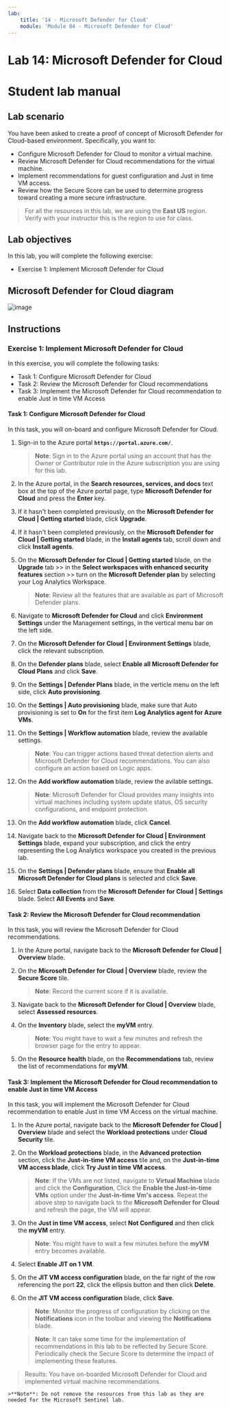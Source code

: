 ```yaml
---
lab:
    title: '14 - Microsoft Defender for Cloud'
    module: 'Module 04 - Microsoft Defender for Cloud'
---
```


# Lab 14: Microsoft Defender for Cloud
# Student lab manual

## Lab scenario

You have been asked to create a proof of concept of Microsoft Defender for Cloud-based environment. Specifically, you want to:

- Configure Microsoft Defender for Cloud to monitor a virtual machine.
- Review Microsoft Defender for Cloud recommendations for the virtual machine.
- Implement recommendations for guest configuration and Just in time VM access. 
- Review how the Secure Score can be used to determine progress toward creating a more secure infrastructure.

> For all the resources in this lab, we are using the **East US** region. Verify with your instructor this is the region to use for class. 

## Lab objectives

In this lab, you will complete the following exercise:

- Exercise 1: Implement Microsoft Defender for Cloud

## Microsoft Defender for Cloud diagram

![image](https://user-images.githubusercontent.com/91347931/157537800-94a64b6e-026c-41b2-970e-f8554ce1e0ab.png)

## Instructions

### Exercise 1: Implement Microsoft Defender for Cloud

In this exercise, you will complete the following tasks:

- Task 1: Configure Microsoft Defender for Cloud
- Task 2: Review the Microsoft Defender for Cloud recommendations
- Task 3: Implement the Microsoft Defender for Cloud recommendation to enable Just in time VM Access

#### Task 1: Configure Microsoft Defender for Cloud

In this task, you will on-board and configure Microsoft Defender for Cloud.

1. Sign-in to the Azure portal **`https://portal.azure.com/`**.

    >**Note**: Sign in to the Azure portal using an account that has the Owner or Contributor role in the Azure subscription you are using for this lab.

2. In the Azure portal, in the **Search resources, services, and docs** text box at the top of the Azure portal page, type **Microsoft Defender for Cloud** and press the **Enter** key.

3. If it hasn't been completed previously, on the **Microsoft Defender for Cloud | Getting started** blade, click **Upgrade**.
     
4. If it hasn't been completed previously, on the **Microsoft Defender for Cloud | Getting started** blade, in the **Install agents** tab, scroll down and click **Install agents**.

5. On the **Microsoft Defender for Cloud | Getting started** blade, on the **Upgrade** tab >> in the **Select workspaces with enhanced security features** section >> turn on the **Microsoft Defender plan** by selecting your Log Analytics Workspace. 

    >**Note**: Review all the features that are available as part of Microsoft Defender plans. 

6. Navigate to **Microsoft Defender for Cloud** and click **Environment Settings** under the Management settings, in the vertical menu bar on the left side.

7. On the **Microsoft Defender for Cloud | Environment Settings** blade, click the relevant subscription. 

8. On the **Defender plans** blade, select **Enable all Microsoft Defender for Cloud Plans** and click **Save**.

9. On the **Settings | Defender Plans** blade, in the verticle menu on the left side, click **Auto provisioning**. 

10. On the **Settings | Auto provisioning** blade, make sure that Auto provisioning is set to **On** for the first item **Log Analytics agent for Azure VMs**.

11. On the **Settings | Workflow automation** blade, review the available settings. 

    >**Note**: You can trigger actions based threat detection alerts and Microsoft Defender for Cloud recommendations. You can also configure an action based on Logic apps. 
    
12. On the **Add workflow automation** blade, review the avilable settings.

    >**Note**: Microsoft Defender for Cloud provides many insights into virtual machines including system update status, OS security configurations, and endpoint protection.

13. On the **Add workflow automation** blade, click **Cancel**.

14. Navigate back to the **Microsoft Defender for Cloud | Environment Settings** blade, expand your subscription, and click the entry representing the Log Analytics workspace you created in the previous lab.

15. On the **Settings | Defender plans** blade, ensure that **Enable all Microsoft Defender for Cloud plans** is selected and click **Save**.

16. Select **Data collection** from the **Microsoft Defender for Cloud | Settings** blade. Select **All Events** and **Save**.


#### Task 2: Review the Microsoft Defender for Cloud recommendation

In this task, you will review the Microsoft Defender for Cloud recommendations. 

1. In the Azure portal, navigate back to the **Microsoft Defender for Cloud | Overview** blade. 

2. On the **Microsoft Defender for Cloud | Overview** blade, review the **Secure Score** tile.

    >**Note**: Record the current score if it is available.

3. Navigate back to the **Microsoft Defender for Cloud | Overview** blade, select **Assessed resources**.

4. On the **Inventory** blade, select the **myVM** entry.

    >**Note**: You might have to wait a few minutes and refresh the browser page for the entry to appear.
    
5. On the **Resource health** blade, on the **Recommendations** tab, review the list of recommendations for **myVM**.


#### Task 3: Implement the Microsoft Defender for Cloud recommendation to enable Just in time VM Access

In this task, you will implement the Microsoft Defender for Cloud recommendation to enable Just in time VM Access on the virtual machine. 

1. In the Azure portal, navigate back to the **Microsoft Defender for Cloud | Overview** blade and select the **Workload protections** under **Cloud Security** tile.

2. On the **Workload protections** blade, in the **Advanced protection** section, click the **Just-in-time VM access** tile and, on the **Just-in-time VM access blade**, click **Try Just in time VM access**.

    >**Note**: If the VMs are not listed, navigate to **Virtual Machine** blade and click the **Configuration**, Click the **Enable the Just-in-time VMs** option under the **Just-in-time Vm's access**. Repeat the above step to navigate back to the **Microsoft Defender for Cloud** and refresh the page, the VM will appear.

3. On the **Just in time VM access**, select **Not Configured** and then click the **myVM** entry.

    >**Note**: You might have to wait a few minutes before the **myVM** entry becomes available.

4. Select **Enable JIT on 1 VM**.

5. On the **JIT VM access configuration** blade, on the far right of the row referencing the port **22**, click the ellipsis button and then click **Delete**.

6. On the **JIT VM access configuration** blade, click **Save**.

    >**Note**: Monitor the progress of configuration by clicking on the **Notifications** icon in the toolbar and viewing the **Notifications** blade. 

    >**Note**: It can take some time for the implementation of recommendations in this lab to be reflected by Secure Score. Periodically check the Secure Score to determine the impact of implementing these features. 

> Results: You have on-boarded Microsoft Defender for Cloud and implemented virtual machine recommendations. 

    >**Note**: Do not remove the resources from this lab as they are needed for the Microsoft Sentinel lab.
